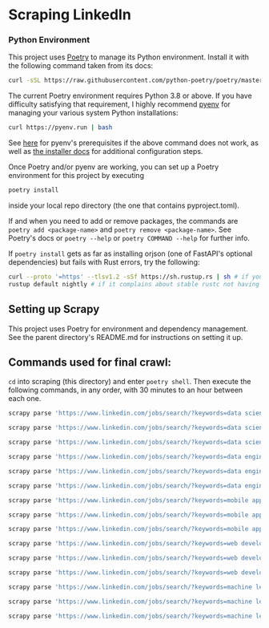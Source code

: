 # Scraping LinkedIn

### Python Environment

This project uses [Poetry](https://python-poetry.org/) to manage its Python environment. Install it with the following command taken from its docs:

```bash
curl -sSL https://raw.githubusercontent.com/python-poetry/poetry/master/get-poetry.py | python -
```

The current Poetry environment requires Python 3.8 or above. If you have difficulty satisfying that requirement, I highly recommend [pyenv](https://github.com/pyenv/pyenv) for managing your various system Python installations:

```bash
curl https://pyenv.run | bash
```

See [here](https://github.com/pyenv/pyenv/wiki/Common-build-problems) for pyenv's prerequisites if the above command does not work, as well as [the installer docs](https://github.com/pyenv/pyenv-installer) for additional configuration steps.

Once Poetry and/or pyenv are working, you can set up a Poetry environment for this project by executing

```bash
poetry install
```

inside your local repo directory (the one that contains pyproject.toml).

If and when you need to add or remove packages, the commands are `poetry add <package-name>` and `poetry remove <package-name>`. See Poetry's docs or `poetry --help` or `poetry COMMAND --help` for further info.

If `poetry install` gets as far as installing orjson (one of FastAPI's optional dependencies) but fails with Rust errors, try the following:

```bash
curl --proto '=https' --tlsv1.2 -sSf https://sh.rustup.rs | sh # if you really don't have Rust installed
rustup default nightly # if it complains about stable rustc not having the -Z flag
```


## Setting up Scrapy

This project uses Poetry for environment and dependency management. See the parent directory's README.md for instructions on setting it up.

## Commands used for final crawl:

`cd` into scraping (this directory) and enter `poetry shell`. Then execute the following commands, in any order, with 30 minutes to an hour between each one.

```bash
scrapy parse 'https://www.linkedin.com/jobs/search/?keywords=data scientist&location=new york, united states' --pipelines --depth 2 -o dsny.json --logfile dsny.txt
```

```bash
scrapy parse 'https://www.linkedin.com/jobs/search/?keywords=data scientist&location=california, united states' --pipelines --depth 2 -o dsca.json --logfile dsca.txt
```

```bash
scrapy parse 'https://www.linkedin.com/jobs/search/?keywords=data scientist&location=texas, united states' --pipelines --depth 2 -o dstx.json --logfile dstx.txt
```

```bash
scrapy parse 'https://www.linkedin.com/jobs/search/?keywords=data engineer&location=new york, united states' --pipelines --depth 2 -o deny.json --logfile deny.txt
```

```bash
scrapy parse 'https://www.linkedin.com/jobs/search/?keywords=data engineer&location=california, united states' --pipelines --depth 2 -o deca.json --logfile deca.txt
```

```bash
scrapy parse 'https://www.linkedin.com/jobs/search/?keywords=data engineer&location=texas, united states' --pipelines --depth 2 -o detx.json --logfile detx.txt
```

```bash
scrapy parse 'https://www.linkedin.com/jobs/search/?keywords=mobile application developer&location=new york, united states' --pipelines --depth 2 -o madny.json --logfile madny.txt
```

```bash
scrapy parse 'https://www.linkedin.com/jobs/search/?keywords=mobile application developer&location=california, united states' --pipelines --depth 2 -o madca.json --logfile madca.txt
```

```bash
scrapy parse 'https://www.linkedin.com/jobs/search/?keywords=mobile application developer&location=texas, united states' --pipelines --depth 2 -o madtx.json --logfile madtx.txt
```

```bash
scrapy parse 'https://www.linkedin.com/jobs/search/?keywords=web developer&location=new york, united states' --pipelines --depth 2 -o wdny.json --logfile wdny.txt
```

```bash
scrapy parse 'https://www.linkedin.com/jobs/search/?keywords=web developer&location=california, united states' --pipelines --depth 2 -o wdca.json --logfile wdca.txt
```

```bash
scrapy parse 'https://www.linkedin.com/jobs/search/?keywords=web developer&location=texas, united states' --pipelines --depth 2 -o wdtx.json --logfile wdtx.txt
```

```bash
scrapy parse 'https://www.linkedin.com/jobs/search/?keywords=machine learning engineer&location=new york, united states' --pipelines --depth 2 -o mleny.json --logfile mleny.txt
```

```bash
scrapy parse 'https://www.linkedin.com/jobs/search/?keywords=machine learning engineer&location=california, united states' --pipelines --depth 2 -o mleca.json --logfile mleca.txt
```

```bash
scrapy parse 'https://www.linkedin.com/jobs/search/?keywords=machine learning engineer&location=texas, united states' --pipelines --depth 2 -o mletx.json --logfile mletx.txt
```
